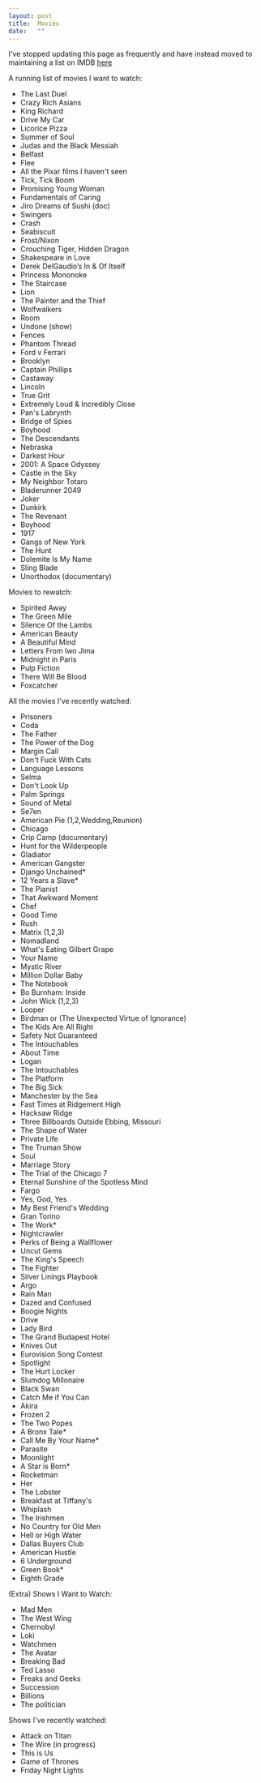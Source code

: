 ```yaml
---
layout: post
title:  Movies
date:   ""
---
```


I've stopped updating this page as frequently and have instead moved to maintaining a list on IMDB <a href="https://www.imdb.com/user/ur38375085/ratings" target="_blank" rel="noopener noreferrer">here</a>

A running list of movies I want to watch:

- The Last Duel
- Crazy Rich Asians
- King Richard
- Drive My Car
- Licorice Pizza
- Summer of Soul
- Judas and the Black Messiah
- Belfast
- Flee
- All the Pixar films I haven't seen
- Tick, Tick Boom
- Promising Young Woman
- Fundamentals of Caring
- Jiro Dreams of Sushi (doc)
- Swingers
- Crash
- Seabiscuit
- Frost/Nixon
- Crouching Tiger, Hidden Dragon
- Shakespeare in Love
- Derek DelGaudio’s In & Of Itself
- Princess Mononoke
- The Staircase
- Lion
- The Painter and the Thief
- Wolfwalkers
- Room
- Undone (show)
- Fences
- Phantom Thread
- Ford v Ferrari
- Brooklyn
- Captain Phillips
- Castaway
- Lincoln
- True Grit
- Extremely Loud & Incredibly Close
- Pan's Labrynth
- Bridge of Spies
- Boyhood
- The Descendants
- Nebraska
- Darkest Hour
- 2001: A Space Odyssey
- Castle in the Sky
- My Neighbor Totaro
- Bladerunner 2049
- Joker
- Dunkirk
- The Revenant
- Boyhood
- 1917
- Gangs of New York
- The Hunt
- Dolemite Is My Name
- Sling Blade
- Unorthodox (documentary)


Movies to rewatch:

- Spirited Away
- The Green Mile
- Silence Of the Lambs
- American Beauty
- A Beautiful Mind
- Letters From Iwo Jima
- Midnight in Paris
- Pulp Fiction
- There Will Be Blood
- Foxcatcher


All the movies I've recently watched:

- Prisoners
- Coda
- The Father
- The Power of the Dog
- Margin Call
- Don't Fuck With Cats
- Language Lessons
- Selma
- Don't Look Up
- Palm Springs
- Sound of Metal
- Se7en
- American Pie (1,2,Wedding,Reunion)
- Chicago
- Crip Camp (documentary)
- Hunt for the Wilderpeople
- Gladiator
- American Gangster
- Django Unchained*
- 12 Years a Slave*
- The Pianist
- That Awkward Moment
- Chef
- Good Time
- Rush
- Matrix (1,2,3)
- Nomadland
- What's Eating Gilbert Grape
- Your Name
- Mystic River
- Million Dollar Baby
- The Notebook
- Bo Burnham: Inside
- John Wick (1,2,3)
- Looper
- Birdman or (The Unexpected Virtue of Ignorance)
- The Kids Are All Right
- Safety Not Guaranteed
- The Intouchables
- About Time
- Logan
- The Intouchables
- The Platform
- The Big Sick
- Manchester by the Sea
- Fast Times at Ridgement High
- Hacksaw Ridge
- Three Billboards Outside Ebbing, Missouri
- The Shape of Water
- Private Life
- The Truman Show
- Soul
- Marriage Story
- The Trial of the Chicago 7
- Eternal Sunshine of the Spotless Mind
- Fargo
- Yes, God, Yes
- My Best Friend's Wedding
- Gran Torino
- The Work*
- Nightcrawler
- Perks of Being a Wallflower
- Uncut Gems
- The King's Speech
- The Fighter
- Silver Linings Playbook
- Argo
- Rain Man
- Dazed and Confused
- Boogie Nights
- Drive
- Lady Bird
- The Grand Budapest Hotel
- Knives Out
- Eurovision Song Contest
- Spotlight
- The Hurt Locker
- Slumdog Millonaire
- Black Swan
- Catch Me if You Can
- Akira
- Frozen 2
- The Two Popes
- A Bronx Tale*
- Call Me By Your Name*
- Parasite
- Moonlight
- A Star is Born*
- Rocketman
- Her
- The Lobster
- Breakfast at Tiffany's
- Whiplash
- The Irishmen
- No Country for Old Men
- Hell or High Water
- Dallas Buyers Club
- American Hustle
- 6 Underground
- Green Book*
- Eighth Grade


(Extra) Shows I Want to Watch:
- Mad Men
- The West Wing
- Chernobyl
- Loki
- Watchmen
- The Avatar
- Breaking Bad
- Ted Lasso
- Freaks and Geeks
- Succession
- Billions
- The politician

Shows I've recently watched:
- Attack on Titan
- The Wire (in progress)
- This is Us
- Game of Thrones
- Friday Night Lights
